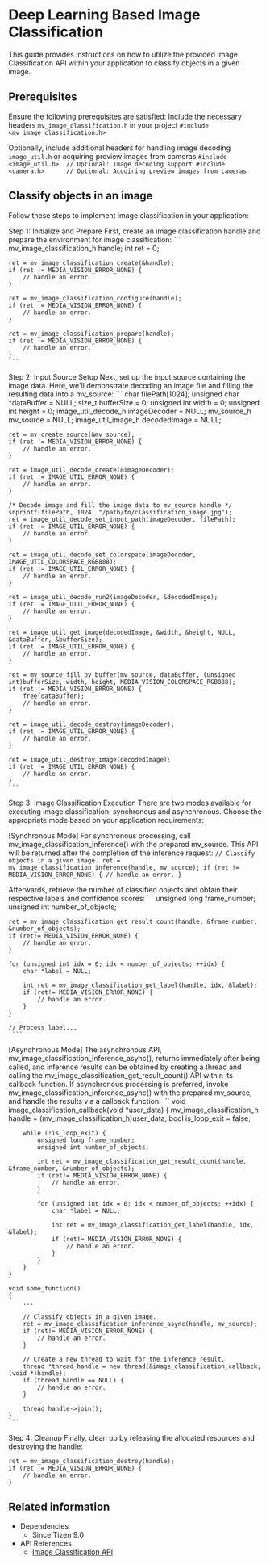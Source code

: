 # Deep Learning Based Image Classification

This guide provides instructions on how to utilize the provided Image Classification API within your application to classify objects in a given image.

## Prerequisites
Ensure the following prerequisites are satisfied:
Include the necessary headers `mv_image_classification.h` in your project
    ```
	#include <mv_image_classification.h>
	```

Optionally, include additional headers for handling image decoding `image_util.h` or acquiring preview images from cameras
    ```
	#include <image_util.h>  // Optional: Image decoding support
    #include <camera.h>      // Optional: Acquiring preview images from cameras
	```

## Classify objects in an image
Follow these steps to implement image classification in your application:

Step 1: Initialize and Prepare
First, create an image classification handle and prepare the environment for image classification:
    ```
    mv_image_classification_h handle;
    int ret = 0;

    ret = mv_image_classification_create(&handle);
    if (ret != MEDIA_VISION_ERROR_NONE) {
        // handle an error.
    }

    ret = mv_image_classification_configure(handle);
    if (ret != MEDIA_VISION_ERROR_NONE) {
        // handle an error.
    }

    ret = mv_image_classification_prepare(handle);
    if (ret != MEDIA_VISION_ERROR_NONE) {
        // handle an error.
    }
	```

Step 2: Input Source Setup
Next, set up the input source containing the image data. Here, we'll demonstrate decoding an image file and filling the resulting data into a mv_source:
    ```
    char filePath[1024];
    unsigned char *dataBuffer = NULL;
    size_t bufferSize = 0;
    unsigned int width = 0;
    unsigned int height = 0;
    image_util_decode_h imageDecoder = NULL;
    mv_source_h mv_source = NULL;
    image_util_image_h decodedImage = NULL;

    ret = mv_create_source(&mv_source);
    if (ret != MEDIA_VISION_ERROR_NONE) {
        // handle an error.
    }

    ret = image_util_decode_create(&imageDecoder);
    if (ret != IMAGE_UTIL_ERROR_NONE) {
        // handle an error.
    }

    /* Decode image and fill the image data to mv_source handle */
    snprintf(filePath, 1024, "/path/to/classification_image.jpg");
    ret = image_util_decode_set_input_path(imageDecoder, filePath);
    if (ret != IMAGE_UTIL_ERROR_NONE) {
        // handle an error.
    }

    ret = image_util_decode_set_colorspace(imageDecoder, IMAGE_UTIL_COLORSPACE_RGB888);
    if (ret != IMAGE_UTIL_ERROR_NONE) {
        // handle an error.
    }

    ret = image_util_decode_run2(imageDecoder, &decodedImage);
    if (ret != IMAGE_UTIL_ERROR_NONE) {
        // handle an error.
    }

    ret = image_util_get_image(decodedImage, &width, &height, NULL, &dataBuffer, &bufferSize);
    if (ret != IMAGE_UTIL_ERROR_NONE) {
        // handle an error.
    }

    ret = mv_source_fill_by_buffer(mv_source, dataBuffer, (unsigned int)bufferSize, width, height, MEDIA_VISION_COLORSPACE_RGB888);
    if (ret != MEDIA_VISION_ERROR_NONE) {
        free(dataBuffer);
        // handle an error.
    }

    ret = image_util_decode_destroy(imageDecoder);
    if (ret != IMAGE_UTIL_ERROR_NONE) {
        // handle an error.
    }

    ret = image_util_destroy_image(decodedImage);
    if (ret != IMAGE_UTIL_ERROR_NONE) {
        // handle an error.
    }
    ```

Step 3: Image Classification Execution
There are two modes available for executing image classification: synchronous and asynchronous. Choose the appropriate mode based on your application requirements:

[Synchronous Mode]
For synchronous processing, call mv_image_classification_inference() with the prepared mv_source. This API will be returned after the completion of the inference request:
     ```
     // Classify objects in a given image.
     ret = mv_image_classification_inference(handle, mv_source);
     if (ret != MEDIA_VISION_ERROR_NONE) {
         // handle an error.
     }
 	```

Afterwards, retrieve the number of classified objects and obtain their respective labels and confidence scores:
     ```
 	unsigned long frame_number;
 	unsigned int number_of_objects;

 	ret = mv_image_classification_get_result_count(handle, &frame_number, &number_of_objects);
 	if (ret!= MEDIA_VISION_ERROR_NONE) {
 		// handle an error.
 	}

 	for (unsigned int idx = 0; idx < number_of_objects; ++idx) {
 		char *label = NULL;
 
 		int ret = mv_image_classification_get_label(handle, idx, &label);
 		if (ret!= MEDIA_VISION_ERROR_NONE) {
 			// handle an error.
 		}
 	}

 	// Process label...
     ```

[Asynchronous Mode]
The asynchronous API, mv_image_classification_inference_async(), returns immediately after being called, and inference results can be obtained by creating a thread and calling the mv_image_classification_get_result_count() API within its callback function.
If asynchronous processing is preferred, invoke mv_image_classification_inference_async() with the prepared mv_source, and handle the results via a callback function:
 	```
 	void image_classification_callback(void *user_data)
 	{
         mv_image_classification_h handle = (mv_image_classification_h)user_data;
 		bool is_loop_exit = false;

 		while (!is_loop_exit) {
 			unsigned long frame_number;
 			unsigned int number_of_objects;

 			int ret = mv_image_classification_get_result_count(handle, &frame_number, &number_of_objects);
 			if (ret!= MEDIA_VISION_ERROR_NONE) {
 				// handle an error.
 			}

 			for (unsigned int idx = 0; idx < number_of_objects; ++idx) {
 				char *label = NULL;
 
 				int ret = mv_image_classification_get_label(handle, idx, &label);
 				if (ret!= MEDIA_VISION_ERROR_NONE) {
 					// handle an error.
 				}
 			}
 		}
 	}

    void some_function()
	{
		...

		// Classify objects in a given image.
		ret = mv_image_classification_inference_async(handle, mv_source);
		if (ret!= MEDIA_VISION_ERROR_NONE) {
			// handle an error.
		}

		// Create a new thread to wait for the inference result.
		thread *thread_handle = new thread(&image_classification_callback, (void *)handle);
		if (thread_handle == NULL) {
			// handle an error.
		}

		thread_handle->join();
	}
 	```

Step 4: Cleanup
Finally, clean up by releasing the allocated resources and destroying the handle:
 ```
 ret = mv_image_classification_destroy(handle);
 if (ret != MEDIA_VISION_ERROR_NONE) {
     // handle an error.
 }
 ```

## Related information
- Dependencies
  - Since Tizen 9.0
- API References
  - [Image Classification API](../../api/common/latest/group__CAPI__MEDIA__VISION__IMAGE__CLASSIFICATION__MODULE.html)
